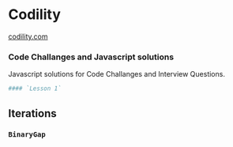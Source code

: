 # Codility

[codility.com](http://codility.com)

### Code Challanges and Javascript solutions

Javascript solutions for Code Challanges and Interview Questions.

```bash
#### `Lesson 1`
```

## Iterations

### `BinaryGap`
